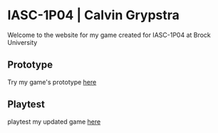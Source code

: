 # IASC-1P04 | Calvin Grypstra

Welcome to the website for my game created for IASC-1P04 at Brock University

## Prototype
Try my game's prototype [here](Prototype/The%20Eternity.html)

## Playtest
playtest my updated game [here](Playtest%20Folder/Playtest)
